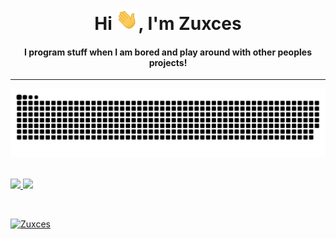 <div align="center">
<h1 align="center">Hi <img width="35" src="https://github.com/1999AZZAR/1999AZZAR/blob/main/resources/img/waving.gif">, I'm Zuxces</h1>
<h4 align="center">I program stuff when I am bored and play around with other peoples projects! </h4>
</div>

------

<div align="center">
  <img  src="https://github.com/1999AZZAR/1999AZZAR/blob/main/resources/img/grid-snake.svg"
       alt="snake" /></a>
</div>

<br/>
<p align="left">
  <a href="https://abhigyantrips.dev/">
  <img width="49.5%" src="https://github-readme-stats.vercel.app/api?username=Zuxces&show_icons=true&theme=gruvbox&hide_border=true" />
    <img width="49.5%" src="https://github-readme-streak-stats.herokuapp.com/?user=Zuxces&theme=gruvbox&hide_border=true" />
  </a>
</p>
<br>

[![Zuxces](https://activity-graph.herokuapp.com/graph?username=abhigyantrips&custom_title=Zuxces%20Stats's%20Contribution%20Graph&theme=gruvbox&bg_color=282828&hide_border=true&line=d1a01f&point=c58545)](https://abhigyantrips.dev)
